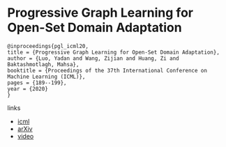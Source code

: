 # Progressive Graph Learning for Open-Set Domain Adaptation

```
@inproceedings{pgl_icml20,
title = {Progressive Graph Learning for Open-Set Domain Adaptation},
author = {Luo, Yadan and Wang, Zijian and Huang, Zi and Baktashmotlagh, Mahsa},
booktitle = {Proceedings of the 37th International Conference on Machine Learning (ICML)},
pages = {189--199},
year = {2020}
}
```

links
- [icml](https://proceedings.icml.cc/book/3258.pdf)
- [arXiv](https://arxiv.org/abs/2006.12087)
- [video](https://slideslive.com/38927512)
